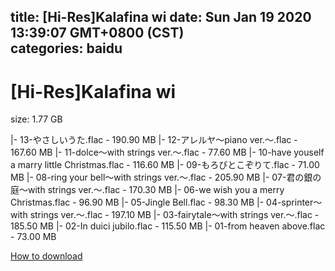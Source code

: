 
title: [Hi-Res]Kalafina wi
date: Sun Jan 19 2020 13:39:07 GMT+0800 (CST)    
categories: baidu
---

# [Hi-Res]Kalafina wi
size: 1.77 GB
 
 
|- 13-やさしいうた.flac - 190.90 MB
|- 12-アレルヤ～piano ver.～.flac - 167.60 MB
|- 11-dolce～with strings ver.～.flac - 77.60 MB
|- 10-have youself a marry little Christmas.flac - 116.60 MB
|- 09-もろびとこぞりて.flac - 71.00 MB
|- 08-ring your bell～with strings ver.～.flac - 205.90 MB
|- 07-君の銀の庭～with strings ver.～.flac - 170.30 MB
|- 06-we wish you a merry Christmas.flac - 96.90 MB
|- 05-Jingle Bell.flac - 98.30 MB
|- 04-sprinter～with strings ver.～.flac - 197.10 MB
|- 03-fairytale～with strings ver.～.flac - 185.50 MB
|- 02-In duici jubilo.flac - 115.50 MB
|- 01-from heaven above.flac - 73.00 MB

[How to download](https://bpcam.bemobtrk.com/go/2ceec3aa-1ca2-46d6-b9ff-aaa5c184517c?jno=1854)